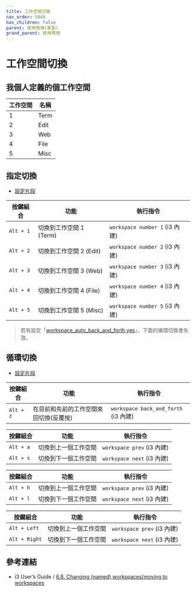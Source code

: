 ```yaml
---
title: 工作空間切換
nav_order: 5040
has_children: false
parent: 使用情境(客製)
grand_parent: 使用情境
---
```



# 工作空間切換


## 我個人定義的個工作空間

| 工作空間 | 名稱  |
| -------- | ----- |
| 1        | Term  |
| 2        | Edit  |
| 3        | Web   |
| 4        | File  |
| 5        | Misc  |


## 指定切換

* [設定片段](https://github.com/samwhelp/note-about-i3wm/blob/gh-pages/_demo/config/i3wm-config/main/config/i3/gen/i3wm-gen-rc/Section/Subject/Application/Workspace/SwitchToSpecific.conf)

| 按鍵組合  | 功能                    | 執行指令                       |
| --------- | ----------------------- | ------------------------------ |
| `Alt + 1` | 切換到工作空間 1 (Term) | `workspace number 1` (i3 內建) |
| `Alt + 2` | 切換到工作空間 2 (Edit) | `workspace number 2` (i3 內建) |
| `Alt + 3` | 切換到工作空間 3 (Web)  | `workspace number 3` (i3 內建) |
| `Alt + 4` | 切換到工作空間 4 (File) | `workspace number 4` (i3 內建) |
| `Alt + 5` | 切換到工作空間 5 (Misc) | `workspace number 5` (i3 內建) |

> 若有設定「[workspace_auto_back_and_forth yes](https://github.com/samwhelp/note-about-i3wm/blob/gh-pages/_demo/config/i3wm-config/main/config/i3/gen/i3wm-gen-rc/Section/Subject/Workspace/Attribute/Base.conf#L37)」，下面的循環切換會失效。

## 循環切換

* [設定片段](config/i3/gen/i3wm-gen-rc/Section/Subject/Layout/Keybind/QuickSwitch.conf)

| 按鍵組合  | 功能                                   | 執行指令                       |
| --------- | -------------------------------------- | ------------------------------ |
| `Alt + z` | 在目前和先前的工作空間來回切換(反覆按) | `workspace back_and_forth` (i3 內建) |

| 按鍵組合  | 功能                 | 執行指令                   |
| --------- | -------------------- | -------------------------- |
| `Alt + a` | 切換到上一個工作空間 | `workspace prev` (i3 內建) |
| `Alt + s` | 切換到下一個工作空間 | `workspace next` (i3 內建) |

| 按鍵組合  | 功能                 | 執行指令                   |
| --------- | -------------------- | -------------------------- |
| `Alt + h` | 切換到上一個工作空間 | `workspace prev` (i3 內建) |
| `Alt + l` | 切換到下一個工作空間 | `workspace next` (i3 內建) |

| 按鍵組合      | 功能                 | 執行指令                   |
| ------------- | -------------------- | -------------------------- |
| `Alt + Left`  | 切換到上一個工作空間 | `workspace prev` (i3 內建) |
| `Alt + Right` | 切換到下一個工作空間 | `workspace next` (i3 內建) |

## 參考連結

* i3 User’s Guide / [6.8. Changing (named) workspaces/moving to workspaces](https://i3wm.org/docs/userguide.html#_changing_named_workspaces_moving_to_workspaces)
